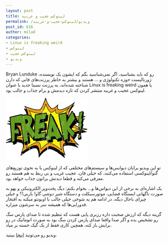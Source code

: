 ```yaml
---
layout: post
title: لینوکس عجیب و غریبه
permalink: /ویدیو/لینوکس-عجیب-و-غریبه
post_id: 616
author: milad
categories: 
- Linux is freaking weird
- لینوکس
- لینوکس عجیب
- ویدیو
---
```


Bryan Lunduke رو که باید بشناسید، اگر نمی‌شناسید بگم که ایشون یک نویسنده، ژورنالیست حوزه تکنولوژی و ... هستند و بیشتر به خاطر پرزنت‌های فانی که دارن شناخته شده‌اند، یه پرزنت نسبتا جدید با عنوان Linux is freaking weird یا همون لینوکس عجیب و غریبه منتشر کردن که تازه دیدمش و برام جذاب و جالب بود.

![linux-is-weird](/assets/images/others/freak-linux.jpeg)

تو این ویدیو برایان دیوایس‌ها و سیستم‌های مختلفی که از لینوکس یا به نحوی توزیع‌های گنو/لینوکسی استفاده می‌کنند، که خیلی فان، عجیب غریب و بی ربط به هم هستند رو معرفی می‌کنه و قطعا دیدنش براتون جذاب خواهد بود.

یک اشاره‌ای به برخی از این دیواس‌ها و... بخوام بکنم: دیگ‌ پخت‌وپز الکترونیکی و یهو به صورت ناگهانی ایستگاه فضایی، موتورسیکلت و دستگاه شیر دوشی گاو! باربی!؟ و خیلی چیزای باحال دیگه، در ادامه هم یه شوخی خیلی جالب با اوبونتو میکنه به افتخار فدورایی‌ها که همیشه سر به سرشون میزاره.

گزینه دیگه که ارزش صحبت داره رزبری پایی هست که تنظیم شده تا صدای پارس سگ رو تشخیص بده و اگر صدا واقعا صدای پارس کردن سگ بود به صورت اتوماتیک در رو برایش باز کنه، همچین کاری فقط از یک گیک خسته بر میاد.

ویدیو رو می‌تونید 
[اینجا](https://tinyurl.com/j6jcu52) ببینید.
